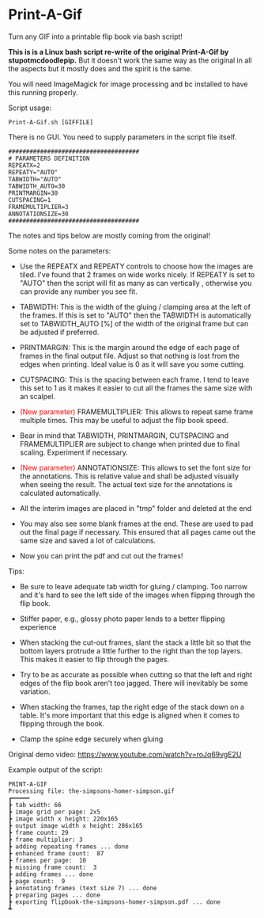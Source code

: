 # Print-A-Gif
Turn any GIF into a printable flip book via bash script!

<b>This is is a Linux bash script re-write of the original Print-A-Gif by stupotmcdoodlepip.</b> But it doesn't work the same way as the original in all the aspects but it mostly does and the spirit is the same.

You will need ImageMagick for image processing and bc installed to have this running properly.

Script usage:
```console
Print-A-Gif.sh [GIFFILE]
```

There is no GUI. You need to supply parameters in the script file itself.
```console
#####################################
# PARAMETERS DEFINITION
REPEATX=2
REPEATY="AUTO"
TABWIDTH="AUTO"
TABWIDTH_AUTO=30
PRINTMARGIN=30
CUTSPACING=1
FRAMEMULTIPLIER=3
ANNOTATIONSIZE=30
#####################################
```
The notes and tips below are mostly coming from the original!

Some notes on the parameters:  

- Use the REPEATX and REPEATY controls to choose how the images are tiled. I've found that 2 frames on wide works nicely. If REPEATY is set to "AUTO" then the script will fit as many as can vertically , otherwise you can provide any number you see fit.

- TABWIDTH: This is the width of the gluing / clamping area at the left of the frames. If this is set to "AUTO" then the TABWIDTH is automatically set to TABWIDTH_AUTO [%] of the width of the original frame but can be adjusted if preferred.

- PRINTMARGIN: This is the margin around the edge of each page of frames in the final output file. Adjust so that nothing is lost from the edges when printing. Ideal value is 0 as it will save you some cutting.

- CUTSPACING: This is the spacing between each frame. I tend to leave this set to 1 as it makes it easier to cut all the frames the same size with an scalpel.

- <span style="color:red">(New parameter)</span> FRAMEMULTIPLIER: This allows to repeat same frame multiple times. This may be useful to adjust the flip book speed.

- Bear in mind that TABWIDTH, PRINTMARGIN, CUTSPACING and FRAMEMULTIPLIER are subject to change when printed due to final scaling. Experiment if necessary.

- <span style="color:red">(New parameter)</span> ANNOTATIONSIZE: This allows to set the font size for the annotations. This is relative value and shall be adjusted visually when seeing the result. The actual text size for the annotations is calculated automatically.

- All the interim images are placed in "tmp" folder and deleted at the end

- You may also see some blank frames at the end. These are used to pad out the final page if necessary. This ensured that all pages came out the same size and saved a lot of calculations.

- Now you can print the pdf and cut out the frames!

Tips:

- Be sure to leave adequate tab width for gluing / clamping. Too narrow and it's hard to see the left side of the images when flipping through the flip book.

- Stiffer paper, e.g., glossy photo paper lends to a better flipping experience

- When stacking the cut-out frames, slant the stack a little bit so that the bottom layers protrude a little further to the right than the top layers. This makes it easier to flip through the pages.

- Try to be as accurate as possible when cutting so that the left and right edges of the flip book aren't too jagged. There will inevitably be some variation.

- When stacking the frames, tap the right edge of the stack down on a table. It's more important that this edge is aligned when it comes to flipping through the book.

- Clamp the spine edge securely when gluing

Original demo video: https://www.youtube.com/watch?v=roJq69vgE2U

Example output of the script:
```console
PRINT-A-GIF
Processing file: the-simpsons-homer-simpson.gif
┏━━━━━
┣ tab width: 66
┣ image grid per page: 2x5
┣ image width x height: 220x165
┣ output image width x height: 286x165
┣ frame count: 29
┣ frame multiplier: 3
┣ adding repeating frames ... done
┣ enhanced frame count:  87
┣ frames per page:  10
┣ missing frame count:  3
┣ adding frames ... done
┣ page count:  9
┣ annotating frames (text size 7) ... done
┣ preparing pages ... done
┣ exporting flipbook-the-simpsons-homer-simpson.pdf ... done
┻
```
